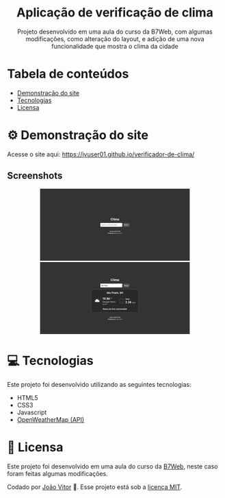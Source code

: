 <h1 align="center">
    Aplicação de verificação de clima
</h1>

<p align="center">Projeto desenvolvido em uma aula do curso da B7Web, com algumas modificações, como alteração do layout, e adição de uma nova funcionalidade que mostra o clima da cidade</p>

# Tabela de conteúdos

* [Demonstração do site](#gear-Demonstração-do-site)
* [Tecnologias](#computer-Tecnologias)
* [Licensa](#page_facing_up-Licensa)

# :gear: Demonstração do site

Acesse o site aqui: https://jvuser01.github.io/verificador-de-clima/

## Screenshots

<div align="center">
    <img src="screenshots/screenshot-1.png" width="350px"/>
    <img src="screenshots/screenshot-2.png" width="350px"/>
</div>

# :computer: Tecnologias

Este projeto foi desenvolvido utilizando as seguintes tecnologias:

* HTML5
* CSS3
* Javascript
* [OpenWeatherMap (API)](https://openweathermap.org/)

# :page_facing_up: Licensa

Este projeto foi desenvolvido em uma aula do curso da [B7Web](https://b7web.com.br/fullstack/), neste caso foram feitas algumas modificações.

Codado por [João Vitor](https://github.com/JVUser01) :rocket:. Esse projeto está sob a [licença MIT](LICENSE.txt).